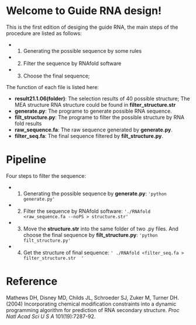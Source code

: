 # Welcome to Guide RNA design!
This is the first edition of desiging the guide RNA, the main steps of the procedure are listed as follows:
- 1. Generating the possible sequence by some rules
-  2. Filter the sequence by RNAfold software
-  3. Choose the final sequence;

The function of each file is listed here:
 - **result21.1.06(folder)**: The selection results of 40 possible structure; The MEA structure RNA structure could be found in **filter_structure.str**
 - **generate.py**: The programe to generate possible RNA sequence.
 - **filt_structure.py**: The programe to filter the possible structure by RNA fold results
 - **raw_sequence.fa**: The raw sequence generated by **generate.py**.
 - **filter_seq.fa**: The final sequence filtered by  **filt_structure.py**.

# Pipeline

Four steps to filter the sequence:
- 1.  Generating the possible sequence by **generate.py**: `'python generate.py'`
-  2. Filter the sequence by RNAfold software: `'./RNAfold <raw_sequence.fa --noPS > structure.str'`
-  3. Move the **structure.str** into the same folder of two .py files. And choose the final sequence by **filt_structure.py**: `'python filt_structure.py'`
-  4. Get the structure of final sequence: `' ./RNAfold <filter_seq.fa > filter_structure.str  '`

# Reference
Mathews DH, Disney MD, Childs JL, Schroeder SJ, Zuker M, Turner DH. (2004) Incorporating chemical modification constraints into a dynamic programming algorithm for prediction of RNA secondary structure. _Proc Natl Acad Sci U S A_ 101(19):7287-92.
```